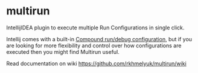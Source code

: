 multirun
========

IntellijIDEA plugin to execute multiple Run Configurations in single click. 

Intellij comes with a built-in [Compound run/debug configuration](https://www.jetbrains.com/idea/help/run-debug-configuration-compound.html), but if you are looking for more flexibility and control over how configurations are executed then you might find Multirun useful.

Read documentation on wiki https://github.com/rkhmelyuk/multirun/wiki
